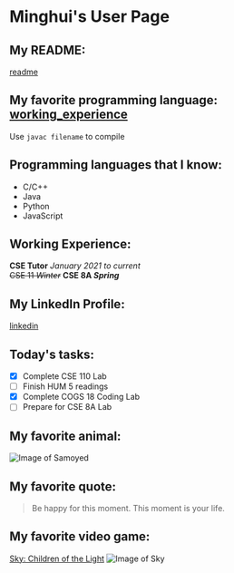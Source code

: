 # Minghui's User Page
## My README:
[readme](../README.md)
## My favorite programming language: [working_experience](#Working-Experience:)
Use `javac filename` to compile
## Programming languages that I know:
- C/C++
- Java
- Python
- JavaScript
## Working Experience:
**CSE Tutor** *January 2021 to current*  
~~CSE 11 _Winter_~~ **CSE 8A _Spring_**
## My LinkedIn Profile:
[linkedin](https://www.linkedin.com/in/minghui-li-865a921b3/)
## Today's tasks:
- [x] Complete CSE 110 Lab
- [ ] Finish HUM 5 readings
- [x] Complete COGS 18 Coding Lab
- [ ] Prepare for CSE 8A Lab
## My favorite animal:
![Image of Samoyed](https://static.boredpanda.com/blog/wp-content/uploads/2018/04/funny-cute-samoyeds-357-5ad73ccee0721__700.jpg)
## My favorite quote:
> Be happy for this moment. This moment is your life.
## My favorite video game:
[Sky: Children of the Light](https://thatskygame.com/)
![Image of Sky](https://admin.thatskygame.com/uploads/sit_tree_f98d384ef6.jpeg)
